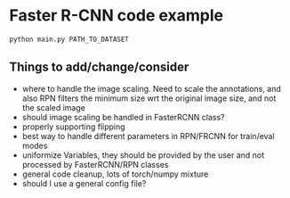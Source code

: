 # Faster R-CNN code example

```python
python main.py PATH_TO_DATASET
```

## Things to add/change/consider
* where to handle the image scaling. Need to scale the annotations, and also RPN filters the minimum size wrt the original image size, and not the scaled image
* should image scaling be handled in FasterRCNN class?
* properly supporting flipping
* best way to handle different parameters in RPN/FRCNN for train/eval modes
* uniformize Variables, they should be provided by the user and not processed by FasterRCNN/RPN classes
* general code cleanup, lots of torch/numpy mixture
* should I use a general config file?
